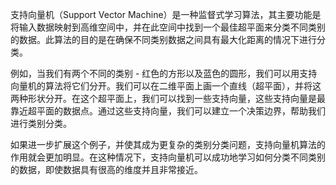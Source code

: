 支持向量机（Support Vector Machine）是一种监督式学习算法，其主要功能是将输入数据映射到高维空间中，并在此空间中找到一个最佳超平面来分类不同类别的数据。此算法的目的是在确保不同类别数据之间具有最大化距离的情况下进行分类。

例如，当我们有两个不同的类别 - 红色的方形以及蓝色的圆形，我们可以用支持向量机的算法将它们分开。我们可以在二维平面上画一个直线（超平面），并将这两种形状分开。在这个超平面上，我们可以找到一些支持向量，这些支持向量是最靠近超平面的数据点。通过这些支持向量，我们可以建立一个决策边界，帮助我们进行类别分类。

如果进一步扩展这个例子，并使其成为更复杂的类别分类问题，支持向量机算法的作用就会更加明显。在这种情况下，支持向量机可以成功地学习如何分类不同类别的数据，即使数据具有很高的维度并且非常接近。